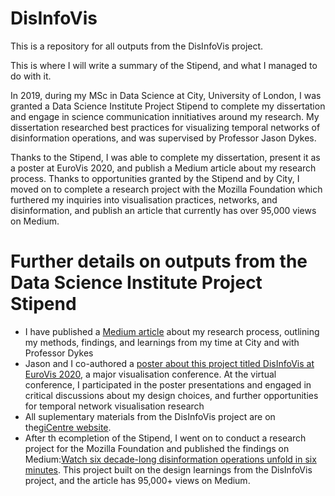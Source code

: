 # DisInfoVis
This is a repository for all outputs from the DisInfoVis project.

This is where I will write a summary of the Stipend, and what I managed to do with it.

In 2019, during my MSc in Data Science at City, University of London, I was granted a Data Science Institute Project Stipend to complete my dissertation and engage in science communication innitiatives around my research. My dissertation researched best practices for visualizing temporal networks of disinformation operations, and was supervised by Professor Jason Dykes. 

Thanks to the Stipend, I was able to complete my dissertation, present it as a poster at EuroVis 2020, and publish a Medium article about my research process. Thanks to opportunities granted by the Stipend and by City, I moved on to complete a research project with the Mozilla Foundation which furthered my inquiries into visualisation practices, networks, and disinformation, and publish an article that currently has over 95,000 views on Medium.

# Further details on outputs from the Data Science Institute Project Stipend


- I have published a [Medium article](link...) about my research process, outlining my methods, findings, and learnings from my time at City and with Professor Dykes
- Jason and I co-authored a [poster about this project titled DisInfoVis at EuroVis 2020](https://diglib.eg.org/handle/10.2312/eurp20201118), a major visualisation conference. At the virtual conference, I participated in the poster presentations and engaged in critical discussions about my design choices, and further opportunities for temporal network visualisation research
- All suplementary materials from the DisInfoVis project are on the[giCentre website](https://www.gicentre.net/disinfovis).
- After th ecompletion of the Stipend, I went on to conduct a research project for the Mozilla Foundation and published the findings on Medium:[Watch six decade-long disinformation operations unfold in six minutes](https://medium.com/swlh/watch-six-decade-long-disinformation-operations-unfold-in-six-minutes-5f69a7e75fb3). This project built on the design learnings from the DisInfoVis project, and the article has 95,000+ views on Medium.
